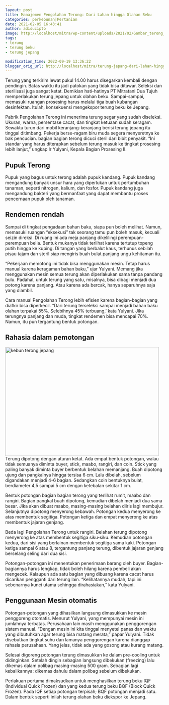 ```yaml
---
layout: post
title: Manajemen Pengolahan Terong: Dari Lahan hingga Olahan Beku
categories: perkebunan|Pertanian
date: 2021-02-05 16:43:41
author: adisucipto
image: http://localhost/mitra/wp-content/uploads/2021/02/Gambar_terong_jepang_1024x761.jpg
tags:
- terung
- terung beku
- terung jepang

modification_time: 2022-09-19 13:36:22
blogger_orig_url: http://localhost/mitra/terung-jepang-dari-lahan-hingga.html
---
```


Terung yang terkirim lewat pukul 14.00 harus disegarkan kembali dengan pendingin. Batas waktu itu jadi patokan yang tidak bisa ditawar. Seleksi dan sterilisasi juga sangat ketat. Demikian hati-hatinya PT Mitratani Dua Tujuh memperlakukan terung jepang untuk olahan beku. Sampai-sampai, memasuki ruangan prosesing harus melalui tiga buah kubangan desinfektan. Itulah, konsekuensi mengekspor terung beku ke Jepang.

Pabrik Pengolahan Terong ini menerima terung segar yang sudah diseleksi. Ukuran, warna, persentase cacat, dan tingkat ketuaan sudah seragam. Sewaktu turun dari mobil keranjang-keranjang berisi terung jepang itu tinggal ditimbang. Pekerja berse-ragam biru muda segera menyeretnya ke bak pencucian. bagian bagian terong dicuci steril dari bibit penyakit. “Ini standar yang harus diterapkan sebelum terung masuk ke tingkat prosesing lebih lanjut,” ungkap Ir Yulyani, Kepala Bagian Prosesing II.
<h2>Pupuk Terong</h2>
Pupuk yang bagus untuk terong adalah pupuk kandang. Pupuk kandang mengandung banyak unsur hara yang diperlukan untuk pertumbuhan tanaman, seperti nitrogen, kalium, dan fosfor. Pupuk kandang juga mengandung bakteri yang bermanfaat yang dapat membantu proses pencernaan pupuk oleh tanaman.
<h2 id="Rendemen">Rendemen rendah</h2>
Sampai di tingkat pengadaan bahan baku, siapa pun boleh melihat. Namun, memasuki ruangan “eksekusi” tak seorang tamu pun boleh masuk, kecuali seizin direksi. Di ruang ini ada meja panjang dikelilingi perempuan-perempuan belia. Bentuk mukanya tidak terlihat karena tertutup topeng putih hingga ke kuping. Di tangan yang berbalut kaus, terhunus sebilah pisau tajam dan steril siap mengiris buah bulat panjang ungu kehitaman itu.

“Pekerjaan memotong ini tidak bisa menggunakan mesin. Tetap harus manual karena keragaman bahan baku,” ujar Yulyani. Memang jika menggunakan mesin semua terung akan diperlakukan sama tanpa pandang bulu. Padahal, untuk terung yang satu, misalnya, bisa dibagi menjadi dua potong karena panjang. Atau karena ada bercak, hanya separuhnya saja yang diambil.

Cara manual Pengolahan Terong lebih efisien karena bagian-bagian yang diafkir bisa diperkecil. “Dari terung terseleksi sampai menjadi bahan baku olahan terpakai 55%. Selebihnya 45% terbuang,’ kata Yulyani. Jika terungnya panjang dan muda, tingkat rendemen bisa mencapai 70%. Namun, itu pun tergantung bentuk potongan.
<h2 id="Rahasia">Rahasia dalam pemotongan</h2>
<a href="http://127.0.0.1/mitra/wp-content/uploads/2021/02/Gambar_terong-jepang_1024x724.jpg"><img class="aligncenter wp-image-8060" src="http://127.0.0.1/mitra/wp-content/uploads/2021/02/Gambar_terong-jepang_1024x724.jpg" alt="kebun terong jepang" width="488" height="345" /></a>Terung dipotong dengan aturan ketat. Ada empat bentuk potongan, walau tidak semuanya diminta buyer, stick, maabo, rangiri, dan coin. Stick yang paling banyak diminta buyer berbentuk belahan memanjang. Buah dipotong ujung dan pangkalnya hingga tersisa 6 cm. Lalu dibelah, sebelum digandakan menjadi 4-6 bagian. Sedangkan coin bentuknya bulat, berdiameter 4,5 sampai 5 cm dengan ketebalan sekitar 1 cm.

Bentuk potongan bagian bagian terong yang terlihat rumit, maabo dan rangiri. Bagian pangkal buah dipotong, kemudian dibelah menjadi dua sama besar. Jika akan dibuat maabo, masing-masing belahan diiris lagi membujur. Selanjutnya dipotong menyerong kebawah. Potongan kedua menyerong ke atas membentuk segitiga. Potongan ketiga dan empat menyerong ke atas membentuk jajaran genjang.

Beda lagi Pengolahan Terong untuk rangiri. Belahan terung dipotong menyerong ke atas membentuk segitiga siku-siku. Kemudian potongan kedua, dari sisi yang berlainan membentuk segitiga sama kaki. Potongan ketiga sampai 6 atau 8, tergantung panjang terung, dibentuk jajaran genjang berselang seling dari dua sisi.

Potongan-potongan ini menentukan penerimaan barang oleh buyer. Bagian-bagiannya harus lengkap, tidak boleh hilang karena pembeli akan mengecek. Kalaupun ada satu bagian yang dibuang karena cacat harus dicarikan pengganti dari terung lain. “Kelihatannya mudah, tapi ini sebenarnya kunci utama sehingga dirahasiakan,” kata Yulyani.
<h2 id="Mesin">Penggunaan Mesin otomatis</h2>
Potongan-potongan yang dihasilkan langsung dimasukkan ke mesin penggoreng otomatis. Menurut Yulyani, yang mempunyai mesin ini jumlahnya terbatas. Perusahaan lain masih menggunakan penggorengan sistem manual. “Dengan mesin ini kita tinggal menyetel panas dan waktu yang dibutuhkan agar terung bisa matang merata,” papar Yulyani. Tidak disebutkan tingkat suhu dan lamanya penggorengan karena dianggap rahasia perusahaan. Yang jelas, tidak ada yang gosong atau kurang matang.

Selesai digoreng potongan terung dimasukkan ke dalam pre-cooling untuk didinginkan. Setelah dingin sebagian langsung dibekukan (freezing) lalu dikemas dalam polibag masing-masing 500 gram. Sebagian lagi kebalikannya: dikemas dahulu dalam polibag sebelum dibekukan.

Perlakuan pertama dimaksudkan untuk menghasilkan terung beku IQF (Individual Quick Frozen) dan yang kedua terung beku BQF (Block Quick Frozen). Pada IQF setiap potongan terpisah; BQF potongan menjadi satu. Dalam bentuk seperti inilah terung olahan beku diekspor ke Jepang.
